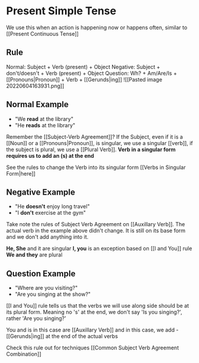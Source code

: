 # Present Simple Tense
We use this when an action is happening now or happens often, similar to [[Present Continuous Tense]]

## Rule
Normal: Subject + Verb (present) + Object
Negative: Subject + don't/doesn't + Verb (present) + Object
Question: Wh? + Am/Are/Is + [[Pronouns|Pronoun]] + Verb + [[Gerunds|ing]]
![[Pasted image 20220604163931.png]]

## Normal Example
- "We **read** at the library"
- "He **reads** at the library"

Remember the [[Subject-Verb Agreement]]? If the Subject, even if it is a [[Noun]] or a [[Pronouns|Pronoun]], is singular, we use a singular [[verb]], if the subject is plural, we use a [[Plural Verb]]. **Verb in a singular form requires us to add an (s) at the end**

See the rules to change the Verb into its singular form [[Verbs in Singular Form|here]]

## Negative Example
- "He **doesn't** enjoy long travel"
- "I **don't** exercise at the gym"

Take note the rules of Subject Verb Agreement on [[Auxillary Verb]]. The actual verb  in the example above didn't change. It is still on its base form and we don't add anything into it. 

**He, She** and it are singular
**I, you** is an exception based on [[I and You]] rule
**We and they** are plural

## Question Example
- "Where are you visiting?"
- "Are you singing at the show?"

[[I and You]] rule tells us that the verbs we will use along side should be at its plural form. Meaning no 's' at the end, we don't say 'Is you singing?', rather 'Are you singing?'

You and is in this case are [[Auxillary Verb]] and in this case, we add -[[Gerunds|ing]] at the end of the actual verbs

Check this rule out for techniques [[Common Subject Verb Agreement Combination]]











